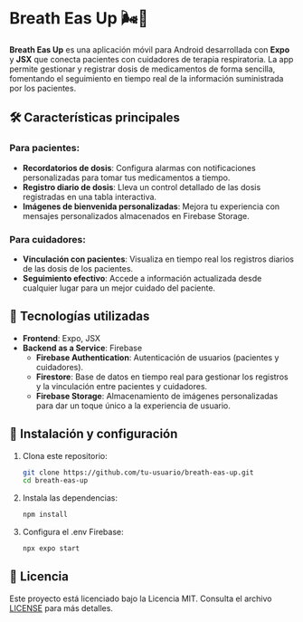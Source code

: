# Breath Eas Up 🌬️📱  

**Breath Eas Up** es una aplicación móvil para Android desarrollada con **Expo** y **JSX** que conecta pacientes con cuidadores de terapia respiratoria. La app permite gestionar y registrar dosis de medicamentos de forma sencilla, fomentando el seguimiento en tiempo real de la información suministrada por los pacientes.  

## 🛠️ Características principales  

### Para pacientes:  
- **Recordatorios de dosis**: Configura alarmas con notificaciones personalizadas para tomar tus medicamentos a tiempo.  
- **Registro diario de dosis**: Lleva un control detallado de las dosis registradas en una tabla interactiva.  
- **Imágenes de bienvenida personalizadas**: Mejora tu experiencia con mensajes personalizados almacenados en Firebase Storage.  

### Para cuidadores:  
- **Vinculación con pacientes**: Visualiza en tiempo real los registros diarios de las dosis de los pacientes.  
- **Seguimiento efectivo**: Accede a información actualizada desde cualquier lugar para un mejor cuidado del paciente.  

## 🔧 Tecnologías utilizadas  

- **Frontend**: Expo, JSX  
- **Backend as a Service**: Firebase  
  - **Firebase Authentication**: Autenticación de usuarios (pacientes y cuidadores).  
  - **Firestore**: Base de datos en tiempo real para gestionar los registros y la vinculación entre pacientes y cuidadores.  
  - **Firebase Storage**: Almacenamiento de imágenes personalizadas para dar un toque único a la experiencia de usuario.  

## 🚀 Instalación y configuración  

1. Clona este repositorio:  
   ```bash
   git clone https://github.com/tu-usuario/breath-eas-up.git
   cd breath-eas-up

2. Instala las dependencias:
   ```bash
   npm install

3. Configura el .env Firebase:
   ```bash
   npx expo start


## 📄 Licencia  

Este proyecto está licenciado bajo la Licencia MIT. Consulta el archivo [LICENSE](./LICENSE) para más detalles.  



   
